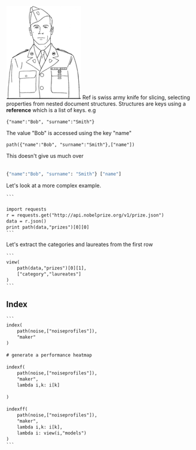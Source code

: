 
![](/images/general_200.gif)
Ref is swiss army knife for slicing, selecting properties from nested document structures. 
Structures are keys using a __reference__ which is a list of keys.  e.g

```
{"name":"Bob", "surname":"Smith"}
```

The value "Bob" is accessed using the key "name" 

```
path({"name":"Bob", "surname":"Smith"},["name"]) 
```

This doesn't give us much over 

```python 

{"name":"Bob", "surname": "Smith"} ["name"] 

```

Let's look at a more complex example. 


	```
	
	import requests 
	r = requests.get("http://api.nobelprize.org/v1/prize.json")
	data = r.json() 
	print path(data,"prizes")[0][0]
	```

Let's  extract the categories and laureates from the first row 

	```
	view( 
	    path(data,"prizes")[0][1], 
	    ["category","laureates"]
	)
	```

## Index 


	```
	index(
	    path(noise,["noiseprofiles"]),
	    "maker"
	)
	
	# generate a performance heatmap
	
	indexf(
	    path(noise,["noiseprofiles"]),
	    "maker",
	    lambda i,k: i[k]
	    
	)
	
	indexff(
	    path(noise,["noiseprofiles"]),
	    "maker",
	    lambda i,k: i[k],
	    lambda i: view(i,"models") 
	)
	```

